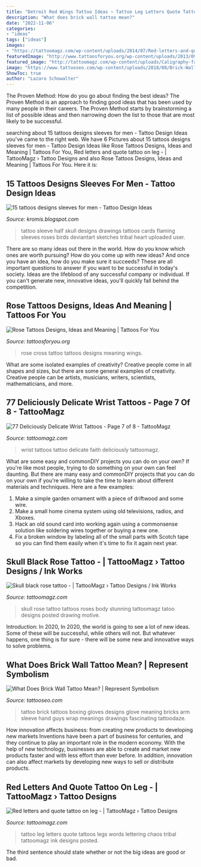 ```yaml
---
title: "Detroit Red Wings Tattoo Ideas ~ Tattoo Leg Letters Quote Tattoos Legs Words Lettering Chaos Tribal Tattoomagz Ink Designs Posted"
description: "What does brick wall tattoo mean?"
date: "2022-11-06"
categories:
- "ideas"
tags: ["ideas"]
images:
- "https://tattoomagz.com/wp-content/uploads/2014/07/Red-letters-and-quote-tattoo-on-leg.jpg"
featuredImage: "http://www.tattoosforyou.org/wp-content/uploads/2013/09/Cross-and-Rose-Tattoo.jpg"
featured_image: "http://tattoomagz.com/wp-content/uploads/Caligraphy-faith-wrist-tattoo-900x900.jpg"
image: "https://www.tattooseo.com/wp-content/uploads/2018/08/Brick-Wall-Tattoo-Meaning-18.jpg"
ShowToc: true
author: "Lazaro Schowalter"
---
```



The Proven Method: How do you go about finding the best ideas?
The Proven Method is an approach to finding good ideas that has been used by many people in their careers. The Proven Method starts by brainstorming a list of possible ideas and then narrowing down the list to those that are most likely to be successful.

	

		
searching about 15 tattoos designs sleeves for men - Tattoo Design Ideas you've came to the right web. We have 6 Pictures about 15 tattoos designs sleeves for men - Tattoo Design Ideas like Rose Tattoos Designs, Ideas and Meaning | Tattoos For You, Red letters and quote tattoo on leg - | TattooMagz › Tattoo Designs and also Rose Tattoos Designs, Ideas and Meaning | Tattoos For You. Here it is:
		
    
## 15 Tattoos Designs Sleeves For Men - Tattoo Design Ideas

<img loading=lazy src="http://2.bp.blogspot.com/-yuvnfX0BH4k/US9e7bQKHRI/AAAAAAAADXA/1Mwfv8J01rA/s1600/Religious_tattoo_354.jpg" onerror="this.onerror=null;this.src='https://tse2.mm.bing.net/th?id=OIP.6aspr-TBho6OVKbXGkvMpwHaJ4&amp;pid=15.1';" alt="15 tattoos designs sleeves for men - Tattoo Design Ideas">

_Source: kromis.blogspot.com_

>tattoo sleeve half skull designs drawings tattoos cards flaming sleeves roses birds deviantart sketches tribal heart uploaded user. 

	

There are so many ideas out there in the world. How do you know which ones are worth pursuing? How do you come up with new ideas? And once you have an idea, how do you make sure it succeeds? These are all important questions to answer if you want to be successful in today's society. Ideas are the lifeblood of any successful company or individual. If you can't generate new, innovative ideas, you'll quickly fall behind the competition.

    
## Rose Tattoos Designs, Ideas And Meaning | Tattoos For You

<img loading=lazy src="http://www.tattoosforyou.org/wp-content/uploads/2013/09/Cross-and-Rose-Tattoo.jpg" onerror="this.onerror=null;this.src='https://tse3.mm.bing.net/th?id=OIP.0aWifMT8s2Usb3ig-AGq8wHaKf&amp;pid=15.1';" alt="Rose Tattoos Designs, Ideas and Meaning | Tattoos For You">

_Source: tattoosforyou.org_

>rose cross tattoo tattoos designs meaning wings. 

	

What are some isolated examples of creativity?
Creative people come in all shapes and sizes, but there are some general examples of creativity. Creative people can be artists, musicians, writers, scientists, mathematicians, and more.

    
## 77 Deliciously Delicate Wrist Tattoos - Page 7 Of 8 - TattooMagz

<img loading=lazy src="http://tattoomagz.com/wp-content/uploads/Caligraphy-faith-wrist-tattoo-900x900.jpg" onerror="this.onerror=null;this.src='https://tse4.mm.bing.net/th?id=OIP.lVwojbSC-PB6GNlgHPe7KAHaHa&amp;pid=15.1';" alt="77 Deliciously Delicate Wrist Tattoos - Page 7 of 8 - TattooMagz">

_Source: tattoomagz.com_

>wrist tattoos tattoo delicate faith deliciously tattoomagz. 

	

What are some easy and commonDIY projects you can do on your own?
If you're like most people, trying to do something on your own can feel daunting. But there are many easy and commonDIY projects that you can do on your own if you're willing to take the time to learn about different materials and techniques. Here are a few examples:
1. Make a simple garden ornament with a piece of driftwood and some wire.
2. Make a small home cinema system using old televisions, radios, and Xboxes.
3. Hack an old sound card into working again using a commonsense solution like soldering wires together or buying a new one.
4. Fix a broken window by labeling all of the small parts with Scotch tape so you can find them easily when it's time to fix it again next year.

    
## Skull Black Rose Tattoo - | TattooMagz › Tattoo Designs / Ink Works

<img loading=lazy src="https://tattoomagz.com/wp-content/uploads/Tattoos/Skull-black-rose-tattoo.jpg" onerror="this.onerror=null;this.src='https://tse2.mm.bing.net/th?id=OIP.NyUVU6rpCveE1uGOauV9YgHaKX&amp;pid=15.1';" alt="Skull black rose tattoo - | TattooMagz › Tattoo Designs / Ink Works">

_Source: tattoomagz.com_

>skull rose tattoo tattoos roses body stunning tattoomagz tatoo designs posted drawing motive. 

	

Introduction: In 2020,
In 2020, the world is going to see a lot of new ideas. Some of these will be successful, while others will not. But whatever happens, one thing is for sure - there will be some new and innovative ways to solve problems.

    
## What Does Brick Wall Tattoo Mean? | Represent Symbolism

<img loading=lazy src="https://www.tattooseo.com/wp-content/uploads/2018/08/Brick-Wall-Tattoo-Meaning-18.jpg" onerror="this.onerror=null;this.src='https://tse3.mm.bing.net/th?id=OIP.3iGbeIOCeL16jC9kC9BKbgAAAA&amp;pid=15.1';" alt="What Does Brick Wall Tattoo Mean? | Represent Symbolism">

_Source: tattooseo.com_

>tattoo brick tattoos boxing gloves designs glove meaning bricks arm sleeve hand guys wrap meanings drawings fascinating tattoodaze. 

	

How innovation affects business: from creating new products to developing new markets
Inventions have been a part of business for centuries, and they continue to play an important role in the modern economy. With the help of new technology, businesses are able to create and market new products faster and with less effort than ever before. In addition, innovation can also affect markets by developing new ways to sell or distribute products.

    
## Red Letters And Quote Tattoo On Leg - | TattooMagz › Tattoo Designs

<img loading=lazy src="https://tattoomagz.com/wp-content/uploads/2014/07/Red-letters-and-quote-tattoo-on-leg.jpg" onerror="this.onerror=null;this.src='https://tse3.mm.bing.net/th?id=OIP.ZcEd5GP46nwzmbexEaVsIAHaJ4&amp;pid=15.1';" alt="Red letters and quote tattoo on leg - | TattooMagz › Tattoo Designs">

_Source: tattoomagz.com_

>tattoo leg letters quote tattoos legs words lettering chaos tribal tattoomagz ink designs posted. 

	

The third sentence should state whether or not the big ideas are good or bad.

